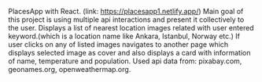 PlacesApp with React. (link: https://placesapp1.netlify.app/)
Main goal of this project is using multiple api interactions and present it collectively to the user. Displays a list of nearest location images related with user entered keyword.(which is a location name like Ankara, Istanbul, Norway etc.) If user clicks on any of listed images navigates to another page which displays selected image as cover and also displays a card with information of name, temperature and population. Used api data from: pixabay.com, geonames.org, openweathermap.org.
